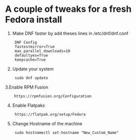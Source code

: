 <h1>A couple of tweaks for a fresh Fedora install</h1>

1. Make DNF faster by add theses lines in /etc/dnf/dnf.conf

        DNF Config
        fastestmirror=True
        max_parallel_downloads=10
        defaultyes=True
        keepcache=True

2. Update your system

        sudo dnf update

3.Enable RPM Fusion

        https://rpmfusion.org/Configuration

4. Enable Flatpaks

        https://flatpak.org/setup/Fedora

5. Change Hostname of the machine

        sudo hostnamectl set-hostname "New_Custom_Name"


